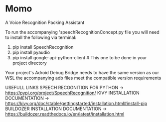 # Momo
A Voice Recognition Packing Assistant


To run the accompanying 'speechRecognitionConcept.py file you will need to install the following via terminal:
  1. pip install SpeechRecognition
  2. pip install pyaudio
  3. pip install google-api-python-client # This one to be done in your project directory
  
  Your project's Adroid Debug Bridge needs to have the same version as our WSL
  the accompanying adb files meet the compatible version requirements
  
  USEFULL LINKS
  SPEECH RECOGNITION FOR PYTHON -> https://pypi.org/project/SpeechRecognition/
  KIVY INSTALLATION DOCUMENTATION -> https://kivy.org/doc/stable/gettingstarted/installation.html#install-pip
  BUILDOZER INSTALLATION DOCUMENTATION -> https://buildozer.readthedocs.io/en/latest/installation.html
  
